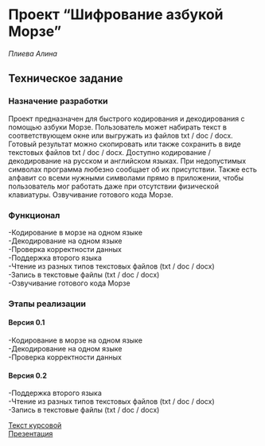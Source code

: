 # Проект “Шифрование азбукой Морзе”

*Плиева Алина* 
## Техническое задание

### Назначение разработки 
Проект предназначен для быстрого кодирования и декодирования с помощью азбуки Морзе. Пользователь может набирать текст в соответствующем окне или выгружать из файлов txt / doc / docx. Готовый результат можно скопировать или также сохранить в виде текстовых файлов  txt / doc / docx. Доступно кодирование / декодирование на русском и английском языках. При недопустимых символах программа любезно сообщает об их присутствии. Также есть алфавит со всеми нужными символами прямо в приложении, чтобы пользователь мог работать даже при отсутствии физической клавиатуры. Озвучивание готового кода Морзе.                            
### Функционал
 
-Кодирование в морзе на одном языке  
-Декодирование на одном языке  
-Проверка корректности данных  
-Поддержка второго языка  
-Чтение из разных типов текстовых файлов (txt / doc / docx)  
-Запись в текстовые файлы (txt / doc / docx)  
-Озвучивание готового кода Морзе  

### Этапы реализации
#### Версия 0.1
-Кодирование в морзе на одном языке  
-Декодирование на одном языке  
-Проверка корректности данных  

#### Версия 0.2
-Поддержка второго языка  
-Чтение из разных типов текстовых файлов (txt / doc / docx)  
-Запись в текстовые файлы (txt / doc / docx)  


[Текст курсовой](https://docs.google.com/document/d/1RzdqmM2QBjOzqxwAmLX6KXZ6xRGpiGFZQoSsKJSV7fA/edit?usp=sharing)  
[Презентация](https://docs.google.com/presentation/d/125KnPC9RFu043y2P60y5lQuvif7TOp-du20Iwnn2z30/edit?usp=sharing)
